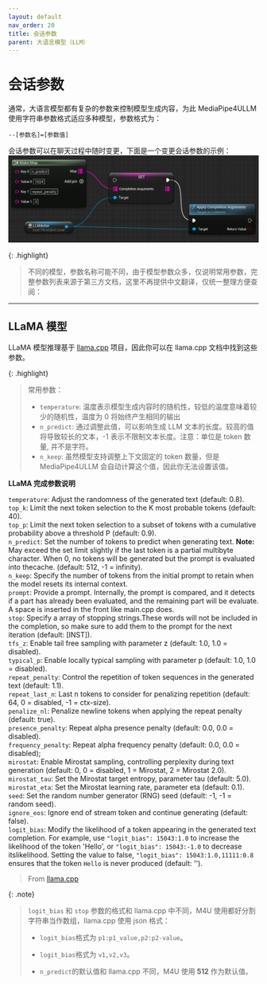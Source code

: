 ```yaml
---
layout: default
nav_order: 20
title: 会话参数
parent: 大语言模型（LLM）
---
```


# 会话参数   
通常，大语言模型都有复杂的参数来控制模型生成内容，为此 MediaPipe4ULLM 使用字符串参数格式适应多种模型，参数格式为：
```shell
--[参数名]=[参数值]
```

会话参数可以在聊天过程中随时变更，下面是一个变更会话参数的示例：   
[![Modify Completion Args](./images/llm_set_complietion_args_bp.jpg "Modify Completion Args")](./images/llm_set_complietion_args_bp.jpg)

{: .highlight}
> 不同的模型，参数名称可能不同，由于模型参数众多，仅说明常用参数，完整参数列表来源于第三方文档，这里不再提供中文翻译，仅统一整理方便查阅：

---   

## LLaMA 模型

LLaMA 模型推理基于 [llama.cpp](https://github.com/ggerganov/llama.cpp) 项目，因此你可以在 llama.cpp 文档中找到这些参数。

{: .highlight}
> 常用参数：   
> - `temperature`: 温度表示模型生成内容时的随机性，较低的温度意味着较少的随机性，温度为 0 将始终产生相同的输出
> - `n_predict`: 通过调整此值，可以影响生成 LLM 文本的长度。较高的值将导致较长的文本，-1 表示不限制文本长度。注意：单位是 token 数量, 并不是字符。
> - `n_keep`: 虽然模型支持调整上下文固定的 token 数量，但是 MediaPipe4ULLM 会自动计算这个值，因此你无法设置该值。


**LLaMA 完成参数说明**   

`temperature`: Adjust the randomness of the generated text (default: 0.8).   
`top_k`: Limit the next token selection to the K most probable tokens (default: 40).   
`top_p`: Limit the next token selection to a subset of tokens with a cumulative probability above a threshold P (default: 0.9).   
`n_predict`: Set the number of tokens to predict when generating text. **Note:** May exceed the set limit slightly if the last token is a partial multibyte character. When 0, no tokens will be generated but the prompt is evaluated into thecache. (default: 512, -1 = infinity).   
`n_keep`: Specify the number of tokens from the initial prompt to retain when the model resets its internal context.      
`prompt`: Provide a prompt. Internally, the prompt is compared, and it detects if a part has already been evaluated, and the remaining part will be evaluate. A space is inserted in the front like main.cpp does.   
`stop`: Specify a array of stopping strings.These words will not be included in the completion, so make sure to add them to the prompt for the next iteration (default: [INST]).   
`tfs_z`: Enable tail free sampling with parameter z (default: 1.0, 1.0 = disabled).   
`typical_p`: Enable locally typical sampling with parameter p (default: 1.0, 1.0 = disabled).   
`repeat_penalty`: Control the repetition of token sequences in the generated text (default: 1.1).   
`repeat_last_n`: Last n tokens to consider for penalizing repetition (default: 64, 0 = disabled, -1 = ctx-size).   
`penalize_nl`: Penalize newline tokens when applying the repeat penalty (default: true).   
`presence_penalty`: Repeat alpha presence penalty (default: 0.0, 0.0 = disabled).   
`frequency_penalty`: Repeat alpha frequency penalty (default: 0.0, 0.0 = disabled);   
`mirostat`: Enable Mirostat sampling, controlling perplexity during text generation (default: 0, 0 = disabled, 1 = Mirostat, 2 = Mirostat 2.0).   
`mirostat_tau`: Set the Mirostat target entropy, parameter tau (default: 5.0).   
`mirostat_eta`: Set the Mirostat learning rate, parameter eta (default: 0.1).   
`seed`: Set the random number generator (RNG) seed (default: -1, -1 = random seed).    
`ignore_eos`: Ignore end of stream token and continue generating (default: false).   
`logit_bias`: Modify the likelihood of a token appearing in the generated text completion. For example, use `"logit_bias": 15043:1.0` to increase the likelihood of the token 'Hello', or `"logit_bias": 15043:-1.0` to decrease itslikelihood. Setting the value to false, `"logit_bias": 15043:1.0,11111:0.8` ensures that the token `Hello` is never produced (default: '').     

> From [llama.cpp](https://github.com/ggerganov/llama.cpp)

{: .note}
> `logit_bias` 和 `stop` 参数的格式和 llama.cpp 中不同，M4U 使用都好分割字符串当作数组，llama.cpp 使用 json 格式：
> - `logit_bias`格式为 `p1:p1_value,p2:p2-value`。
> - `logit_bias`格式为 `v1,v2,v3`。
> 
> - `n_predict`的默认值和 llama.cpp 不同，M4U 使用 **512** 作为默认值。

